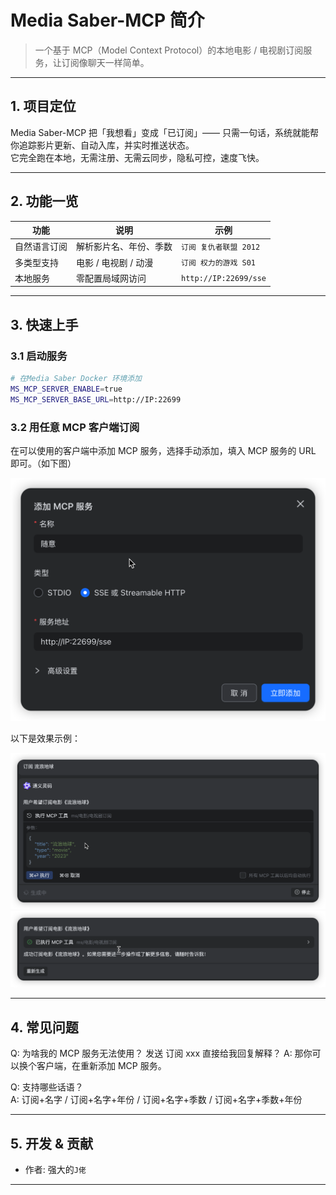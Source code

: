 # Media Saber-MCP 简介

> 一个基于 MCP（Model Context Protocol）的本地电影 / 电视剧订阅服务，让订阅像聊天一样简单。

---

## 1. 项目定位
Media Saber-MCP 把「我想看」变成「已订阅」——  只需一句话，系统就能帮你追踪影片更新、自动入库，并实时推送状态。  
它完全跑在本地，无需注册、无需云同步，隐私可控，速度飞快。

---

## 2. 功能一览
| 功能 | 说明 | 示例 |
|---|---|---|
| 自然语言订阅 | 解析影片名、年份、季数 | `订阅 复仇者联盟 2012` |
| 多类型支持 | 电影 / 电视剧 / 动漫 | `订阅 权力的游戏 S01` |
| 本地服务 | 零配置局域网访问 | `http://IP:22699/sse` |

---

## 3. 快速上手

### 3.1 启动服务
```bash
# 在Media Saber Docker 环境添加
MS_MCP_SERVER_ENABLE=true
MS_MCP_SERVER_BASE_URL=http://IP:22699
```

### 3.2 用任意 MCP 客户端订阅

在可以使用的客户端中添加 MCP 服务，选择手动添加，填入 MCP 服务的 URL 即可。（如下图）

<img src="./images/Media Saber-MCP.png" alt="drawing" width="600"/>

以下是效果示例：

<img src="./images/dingyue.png" alt="drawing" width="600"/>
<img src="./images/chenggong.png" alt="drawing" width="600"/>

---

## 4. 常见问题

Q: 为啥我的 MCP 服务无法使用？ 发送 订阅 xxx 直接给我回复解释？
A: 那你可以换个客户端，在重新添加 MCP 服务。

Q: 支持哪些话语？  
A: 订阅+名字 / 订阅+名字+年份 / 订阅+名字+季数 / 订阅+名字+季数+年份

---

## 5. 开发 & 贡献
- 作者: 强大的`J佬`

---